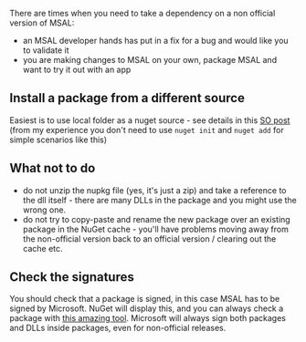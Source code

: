 There are times when you need to take a dependency on a non official version of MSAL: 

* an MSAL developer hands has put in a fix for a bug and would like you to validate it
* you are making changes to MSAL on your own, package MSAL and want to try it out with an app

## Install a package from a different source 

Easiest is to use local folder as a nuget source - see details in this [SO post](https://stackoverflow.com/questions/10240029/how-do-i-install-a-nuget-package-nupkg-file-locally)  (from my experience you don't need to use `nuget init` and `nuget add` for simple scenarios like this)

## What not to do 

- do not unzip the nupkg file (yes, it's just a zip) and take a reference to the dll itself - there are many DLLs in the package and you might use the wrong one. 
- do not try to copy-paste and rename the new package over an existing package in the NuGet cache - you'll have problems moving away from the non-official version back to an official version / clearing out the cache etc.

## Check the signatures

You should check that a package is signed, in this case MSAL has to be signed by Microsoft. NuGet will display this, and you can always check a package with [this amazing tool](https://www.microsoft.com/en-us/p/nuget-package-explorer/9wzdncrdmdm3?activetab=pivot%3Aoverviewtab). Microsoft will always sign both packages and DLLs inside packages, even for non-official releases. 


